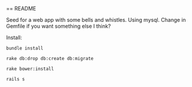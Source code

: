 == README

Seed for a web app with some bells and whistles. Using mysql. Change in Gemfile if you want something else I think?

Install:

`bundle install`

`rake db:drop db:create db:migrate`

`rake bower:install`

`rails s`

